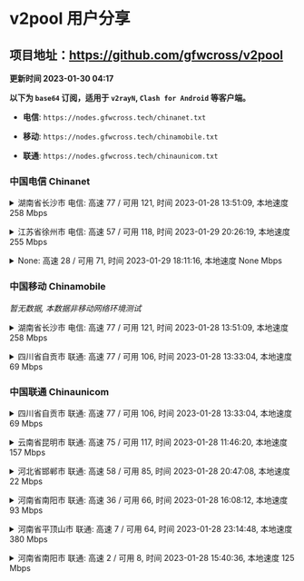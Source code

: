 # v2pool 用户分享
## 项目地址：<https://github.com/gfwcross/v2pool>
**更新时间 2023-01-30 04:17**


**以下为 `base64` 订阅，适用于 `v2rayN`, `Clash for Android` 等客户端。**

- **电信**: `https://nodes.gfwcross.tech/chinanet.txt`

- **移动**: `https://nodes.gfwcross.tech/chinamobile.txt`

- **联通**: `https://nodes.gfwcross.tech/chinaunicom.txt`


### 中国电信 Chinanet
<details><summary>湖南省长沙市 电信: 高速 77 / 可用 121, 时间 2023-01-28 13:51:09, 本地速度 258 Mbps</summary><p>可用节点订阅：https://transfer.sh/Re4Gs6/running.txt<br>高速节点订阅：https://transfer.sh/89LB7J/good.txt<br>低延迟节点订阅：https://transfer.sh/ASydhW/low_delay.txt</p></details>
<p></p><details><summary>江苏省徐州市 电信: 高速 57 / 可用 118, 时间 2023-01-29 20:26:19, 本地速度 255 Mbps</summary><p>可用节点订阅：https://transfer.sh/gyyGLM/running.txt<br>高速节点订阅：https://transfer.sh/1hLGqX/good.txt<br>低延迟节点订阅：https://transfer.sh/CWifsx/low_delay.txt</p></details>
<p></p><details><summary>None: 高速 28 / 可用 71, 时间 2023-01-29 18:11:16, 本地速度 None Mbps</summary><p>可用节点订阅：https://transfer.sh/k6JOvn/running.txt<br>高速节点订阅：https://transfer.sh/4zaUR4/good.txt<br>低延迟节点订阅：https://transfer.sh/aCBOgW/low_delay.txt</p></details>
<p></p>

### 中国移动 Chinamobile
<i>暂无数据, 本数据非移动网络环境测试</i>
<details><summary>湖南省长沙市 电信: 高速 77 / 可用 121, 时间 2023-01-28 13:51:09, 本地速度 258 Mbps</summary><p>可用节点订阅：https://transfer.sh/Re4Gs6/running.txt<br>高速节点订阅：https://transfer.sh/89LB7J/good.txt<br>低延迟节点订阅：https://transfer.sh/ASydhW/low_delay.txt</p></details>
<p></p><details><summary>四川省自贡市 联通: 高速 77 / 可用 106, 时间 2023-01-28 13:33:04, 本地速度 69 Mbps</summary><p>可用节点订阅：https://transfer.sh/BskPff/running.txt<br>高速节点订阅：https://transfer.sh/BHBFNC/good.txt<br>低延迟节点订阅：https://transfer.sh/64GsHG/low_delay.txt</p></details>
<p></p>

### 中国联通 Chinaunicom
<details><summary>四川省自贡市 联通: 高速 77 / 可用 106, 时间 2023-01-28 13:33:04, 本地速度 69 Mbps</summary><p>可用节点订阅：https://transfer.sh/BskPff/running.txt<br>高速节点订阅：https://transfer.sh/BHBFNC/good.txt<br>低延迟节点订阅：https://transfer.sh/64GsHG/low_delay.txt</p></details>
<p></p><details><summary>云南省昆明市 联通: 高速 75 / 可用 117, 时间 2023-01-28 11:46:20, 本地速度 157 Mbps</summary><p>可用节点订阅：https://transfer.sh/uY5GRQ/running.txt<br>高速节点订阅：https://transfer.sh/kIRF2I/good.txt<br>低延迟节点订阅：https://transfer.sh/7y9qdw/low_delay.txt</p></details>
<p></p><details><summary>河北省邯郸市 联通: 高速 58 / 可用 85, 时间 2023-01-28 20:47:08, 本地速度 22 Mbps</summary><p>可用节点订阅：https://transfer.sh/KDGCTx/running.txt<br>高速节点订阅：https://transfer.sh/osqWDC/good.txt<br>低延迟节点订阅：https://transfer.sh/20Tc9C/low_delay.txt</p></details>
<p></p><details><summary>河南省南阳市 联通: 高速 36 / 可用 66, 时间 2023-01-28 16:08:12, 本地速度 93 Mbps</summary><p>可用节点订阅：https://transfer.sh/fPJ8oi/running.txt<br>高速节点订阅：https://transfer.sh/vJ3KuK/good.txt<br>低延迟节点订阅：https://transfer.sh/B05w79/low_delay.txt</p></details>
<p></p><details><summary>河南省平顶山市 联通: 高速 7 / 可用 64, 时间 2023-01-28 23:14:48, 本地速度 380 Mbps</summary><p>可用节点订阅：https://transfer.sh/1XOCgB/running.txt<br>高速节点订阅：https://transfer.sh/h4g5DG/good.txt<br>低延迟节点订阅：https://transfer.sh/unfF8W/low_delay.txt</p></details>
<p></p><details><summary>河南省南阳市 联通: 高速 2 / 可用 8, 时间 2023-01-28 15:40:36, 本地速度 125 Mbps</summary><p>可用节点订阅：https://transfer.sh/ckRb8g/running.txt<br>高速节点订阅：https://transfer.sh/FwD5eg/good.txt<br>低延迟节点订阅：https://transfer.sh/NO2oiD/low_delay.txt</p></details>
<p></p>